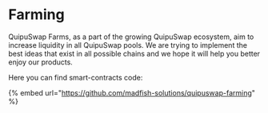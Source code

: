 # Farming

QuipuSwap Farms, as a part of the growing QuipuSwap ecosystem, aim to increase liquidity in all QuipuSwap pools. We are trying to implement the best ideas that exist in all possible chains and we hope it will help you better enjoy our products.

Here you can find smart-contracts code:

{% embed url="https://github.com/madfish-solutions/quipuswap-farming" %}
